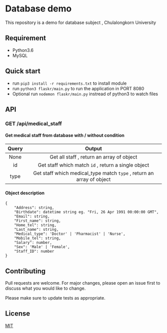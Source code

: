 # Database demo

This repository is a demo for database subject , Chulalongkorn University

## Requirement
* Python3.6
* MySQL

## Quick start
* run `pip3 install -r requirements.txt` to install module
* run `python3 flaskr/main.py` to run the application in PORT 8080
* Optional run `nodemon flaskr/main.py` instread of python3 to watch files

## API
### GET /api/medical_staff
#### Get medical staff from database with / without condition
| Query | Output |
|:---:|:---:|
| None | Get all staff , return an array of object |
| id | Get staff which match `id` , return a single object |
| type | Get staff which medical_type match `type` , return an array of object |
#### Object description
```
{
    "Address": string,
    "Birthdate": datetime string eg. "Fri, 26 Apr 1991 00:00:00 GMT",
    "Email": string,
    "First_name": string,
    "Home_tel": string,
    "Last_name": string,
    "Medical_type": 'Doctor' | 'Pharmacist' | 'Nurse',
    "Mobile_tel": string,
    "Salary": number,
    "Sex": 'Male' | 'Female',
    "Staff_ID": number
}
```

## Contributing
Pull requests are welcome. For major changes, please open an issue first to discuss what you would like to change.

Please make sure to update tests as appropriate.

## License
[MIT](https://choosealicense.com/licenses/mit/)

